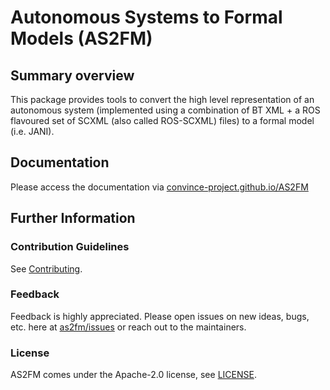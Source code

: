 # Autonomous Systems to Formal Models (AS2FM)

## Summary overview

This package provides tools to convert the high level representation of an autonomous system (implemented using a combination of BT XML + a ROS flavoured set of SCXML (also called ROS-SCXML) files) to a formal model (i.e. JANI).

## Documentation

Please access the documentation via [convince-project.github.io/AS2FM](https://convince-project.github.io/AS2FM)

## Further Information

### Contribution Guidelines

See [Contributing](./CONTRIBUTING.md).

### Feedback

Feedback is highly appreciated. Please open issues on new ideas, bugs, etc. here at [as2fm/issues](https://github.com/convince-project/as2fm/issues) or reach out to the maintainers.

### License

AS2FM comes under the Apache-2.0 license, see [LICENSE](./LICENSE).
